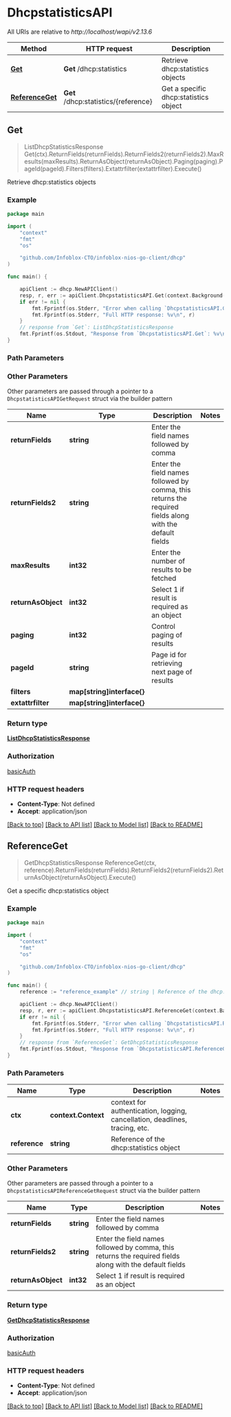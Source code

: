 # DhcpstatisticsAPI

All URIs are relative to *http://localhost/wapi/v2.13.6*

Method | HTTP request | Description
------------- | ------------- | -------------
[**Get**](DhcpstatisticsAPI.md#Get) | **Get** /dhcp:statistics | Retrieve dhcp:statistics objects
[**ReferenceGet**](DhcpstatisticsAPI.md#ReferenceGet) | **Get** /dhcp:statistics/{reference} | Get a specific dhcp:statistics object



## Get

> ListDhcpStatisticsResponse Get(ctx).ReturnFields(returnFields).ReturnFields2(returnFields2).MaxResults(maxResults).ReturnAsObject(returnAsObject).Paging(paging).PageId(pageId).Filters(filters).Extattrfilter(extattrfilter).Execute()

Retrieve dhcp:statistics objects



### Example

```go
package main

import (
	"context"
	"fmt"
	"os"

	"github.com/Infoblox-CTO/infoblox-nios-go-client/dhcp"
)

func main() {

	apiClient := dhcp.NewAPIClient()
	resp, r, err := apiClient.DhcpstatisticsAPI.Get(context.Background()).Execute()
	if err != nil {
		fmt.Fprintf(os.Stderr, "Error when calling `DhcpstatisticsAPI.Get``: %v\n", err)
		fmt.Fprintf(os.Stderr, "Full HTTP response: %v\n", r)
	}
	// response from `Get`: ListDhcpStatisticsResponse
	fmt.Fprintf(os.Stdout, "Response from `DhcpstatisticsAPI.Get`: %v\n", resp)
}
```

### Path Parameters



### Other Parameters

Other parameters are passed through a pointer to a `DhcpstatisticsAPIGetRequest` struct via the builder pattern


Name | Type | Description  | Notes
------------- | ------------- | ------------- | -------------
**returnFields** | **string** | Enter the field names followed by comma | 
**returnFields2** | **string** | Enter the field names followed by comma, this returns the required fields along with the default fields | 
**maxResults** | **int32** | Enter the number of results to be fetched | 
**returnAsObject** | **int32** | Select 1 if result is required as an object | 
**paging** | **int32** | Control paging of results | 
**pageId** | **string** | Page id for retrieving next page of results | 
**filters** | **map[string]interface{}** |  | 
**extattrfilter** | **map[string]interface{}** |  | 

### Return type

[**ListDhcpStatisticsResponse**](ListDhcpStatisticsResponse.md)

### Authorization

[basicAuth](../README.md#basicAuth)

### HTTP request headers

- **Content-Type**: Not defined
- **Accept**: application/json

[[Back to top]](#) [[Back to API list]](../README.md#documentation-for-api-endpoints)
[[Back to Model list]](../README.md#documentation-for-models)
[[Back to README]](../README.md)


## ReferenceGet

> GetDhcpStatisticsResponse ReferenceGet(ctx, reference).ReturnFields(returnFields).ReturnFields2(returnFields2).ReturnAsObject(returnAsObject).Execute()

Get a specific dhcp:statistics object



### Example

```go
package main

import (
	"context"
	"fmt"
	"os"

	"github.com/Infoblox-CTO/infoblox-nios-go-client/dhcp"
)

func main() {
	reference := "reference_example" // string | Reference of the dhcp:statistics object

	apiClient := dhcp.NewAPIClient()
	resp, r, err := apiClient.DhcpstatisticsAPI.ReferenceGet(context.Background(), reference).Execute()
	if err != nil {
		fmt.Fprintf(os.Stderr, "Error when calling `DhcpstatisticsAPI.ReferenceGet``: %v\n", err)
		fmt.Fprintf(os.Stderr, "Full HTTP response: %v\n", r)
	}
	// response from `ReferenceGet`: GetDhcpStatisticsResponse
	fmt.Fprintf(os.Stdout, "Response from `DhcpstatisticsAPI.ReferenceGet`: %v\n", resp)
}
```

### Path Parameters


Name | Type | Description  | Notes
------------- | ------------- | ------------- | -------------
**ctx** | **context.Context** | context for authentication, logging, cancellation, deadlines, tracing, etc.
**reference** | **string** | Reference of the dhcp:statistics object | 

### Other Parameters

Other parameters are passed through a pointer to a `DhcpstatisticsAPIReferenceGetRequest` struct via the builder pattern


Name | Type | Description  | Notes
------------- | ------------- | ------------- | -------------
**returnFields** | **string** | Enter the field names followed by comma | 
**returnFields2** | **string** | Enter the field names followed by comma, this returns the required fields along with the default fields | 
**returnAsObject** | **int32** | Select 1 if result is required as an object | 

### Return type

[**GetDhcpStatisticsResponse**](GetDhcpStatisticsResponse.md)

### Authorization

[basicAuth](../README.md#basicAuth)

### HTTP request headers

- **Content-Type**: Not defined
- **Accept**: application/json

[[Back to top]](#) [[Back to API list]](../README.md#documentation-for-api-endpoints)
[[Back to Model list]](../README.md#documentation-for-models)
[[Back to README]](../README.md)

